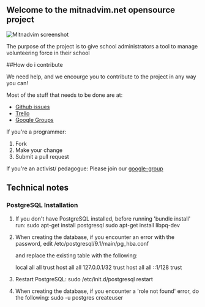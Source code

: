 ## Welcome to the mitnadvim.net opensource project

![Mitnadvim screenshot](https://img.skitch.com/20121017-qmbp94b4fk1r2hkn64ea2xw851.jpg "Current state screenshot")

The purpose of the project is to give school administrators a tool to manage volunteering force in their school

##How do i contribute

We need help, and we encourge you to contribute to the project in any way you can!

Most of the stuff that needs to be done are at:

* [Github issues](http://github.com/TheGiftsProject/mitnadvim.net/issues)
* [Trello](https://trello.com/board/mitnadvim-net/)
* [Google Groups](https://groups.google.com/forum/#!forum/mitnadvimnet)

If you're a programmer:

1. Fork
3. Make your change
4. Submit a pull request

If you're an activist/ pedagogue:
Please join our [google-group](https://groups.google.com/forum/#!forum/mitnadvimnet)


## Technical notes

### PostgreSQL Installation

  1. If you don't have PostgreSQL installed, before running 'bundle install' run:
      sudo apt-get install postgresql
      sudo apt-get install libpq-dev

  2. When creating the database, if you encounter an error with the password, edit
      /etc/postgresql/9.1/main/pg_hba.conf

     and replace the existing table with the following:

      local   all             all                                     trust
      host    all             all             127.0.0.1/32            trust
      host    all             all             ::1/128                 trust

  3. Restart PostgreSQL: sudo /etc/init.d/postgresql restart

  4. When creating the database, if you encounter a 'role not found' error, do the following:
      sudo -u postgres createuser
